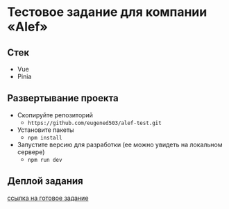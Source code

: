 # Тестовое задание для компании «Alef»

## Cтек

- Vue
- Pinia

## Развертывание проекта

- Скопируйте репозиторий
  - `https://github.com/eugened503/alef-test.git`
- Установите пакеты
  - `npm install`
- Запустите версию для разработки (ее можно увидеть на локальном сервере)
  - `npm run dev`

## Деплой задания

[ссылка на готовое задание](https://alef-test-deploy.vercel.app/)
